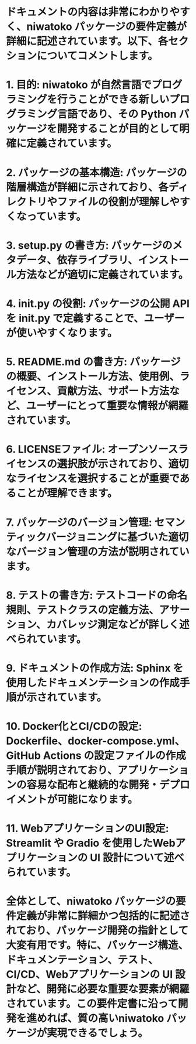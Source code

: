 # ドキュメントの内容は非常にわかりやすく、niwatoko パッケージの要件定義が詳細に記述されています。以下、各セクションについてコメントします。
# 
# 1. **目的**: niwatoko が自然言語でプログラミングを行うことができる新しいプログラミング言語であり、その Python パッケージを開発することが目的として明確に定義されています。
# 
# 2. **パッケージの基本構造**: パッケージの階層構造が詳細に示されており、各ディレクトリやファイルの役割が理解しやすくなっています。
# 
# 3. **setup.py の書き方**: パッケージのメタデータ、依存ライブラリ、インストール方法などが適切に定義されています。
# 
# 4. **__init__.py の役割**: パッケージの公開 API を __init__.py で定義することで、ユーザーが使いやすくなります。
# 
# 5. **README.md の書き方**: パッケージの概要、インストール方法、使用例、ライセンス、貢献方法、サポート方法など、ユーザーにとって重要な情報が網羅されています。
# 
# 6. **LICENSEファイル**: オープンソースライセンスの選択肢が示されており、適切なライセンスを選択することが重要であることが理解できます。
# 
# 7. **パッケージのバージョン管理**: セマンティックバージョニングに基づいた適切なバージョン管理の方法が説明されています。
# 
# 8. **テストの書き方**: テストコードの命名規則、テストクラスの定義方法、アサーション、カバレッジ測定などが詳しく述べられています。
# 
# 9. **ドキュメントの作成方法**: Sphinx を使用したドキュメンテーションの作成手順が示されています。
# 
# 10. **Docker化とCI/CDの設定**: Dockerfile、docker-compose.yml、GitHub Actions の設定ファイルの作成手順が説明されており、アプリケーションの容易な配布と継続的な開発・デプロイメントが可能になります。
# 
# 11. **WebアプリケーションのUI設定**: Streamlit や Gradio を使用したWebアプリケーションの UI 設計について述べられています。
# 
# 全体として、niwatoko パッケージの要件定義が非常に詳細かつ包括的に記述されており、パッケージ開発の指針として大変有用です。特に、パッケージ構造、ドキュメンテーション、テスト、CI/CD、Webアプリケーションの UI 設計など、開発に必要な重要な要素が網羅されています。この要件定書に沿って開発を進めれば、質の高いniwatoko パッケージが実現できるでしょう。